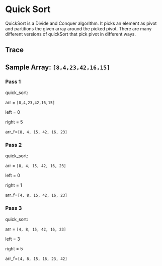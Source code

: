 # Quick Sort

QuickSort is a Divide and Conquer algorithm. It picks an element as pivot and partitions the given array around the picked pivot. There are many different versions of quickSort that pick pivot in different ways.

## Trace

## Sample Array: ```[8,4,23,42,16,15]```

### Pass 1

quick_sort:

arr = ```[8,4,23,42,16,15]```

left = 0

right = 5

arr_f=```[8, 4, 15, 42, 16, 23]```

### Pass 2

quick_sort:

arr = ```[8, 4, 15, 42, 16, 23]```

left = 0

right = 1

arr_f=```[4, 8, 15, 42, 16, 23]```

### Pass 3

quick_sort:

arr = ```[4, 8, 15, 42, 16, 23]```

left = 3

right = 5

arr_f=```[4, 8, 15, 16, 23, 42]```

